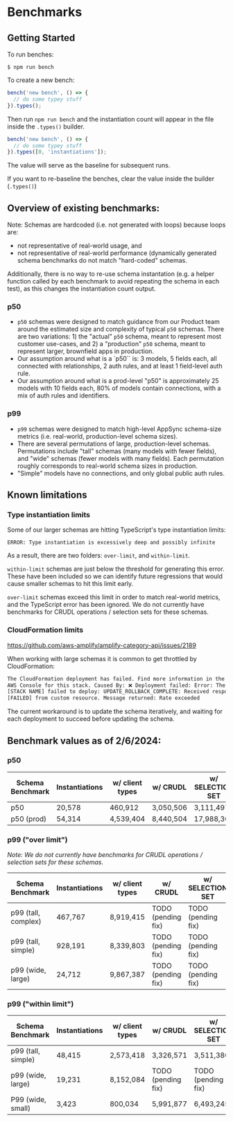 # Benchmarks

## Getting Started

To run benches:

```
$ npm run bench
```

To create a new bench:

```ts
bench('new bench', () => {
  // do some typey stuff
}).types();
```

Then run `npm run bench` and the instantiation count will appear in the file inside the `.types()` builder.

```ts
bench('new bench', () => {
  // do some typey stuff
}).types([0, 'instantiations']);
```

The value will serve as the baseline for subsequent runs.

If you want to re-baseline the benches, clear the value inside the builder (`.types()`)

## Overview of existing benchmarks:

Note: Schemas are hardcoded (i.e. not generated with loops) because loops are:

- not representative of real-world usage, and
- not representative of real-world performance (dynamically generated schema
  benchmarks do not match "hard-coded" schemas.

Additionally, there is no way to re-use schema instantation (e.g. a helper function
called by each benchmark to avoid repeating the schema in each test), as this
changes the instantiation count output.

### p50

- `p50` schemas were designed to match guidance from our Product team around
  the estimated size and complexity of typical `p50` schemas. There are two
  variations: 1) the "actual" `p50` schema, meant to represent most customer
  use-cases, and 2) a "production" `p50` schema, meant to represent larger,
  brownfield apps in production.
- Our assumption around what is a `p50`` is: 3 models, 5 fields each, all
  connected with relationships, 2 auth rules, and at least 1 field-level auth
  rule.
- Our assumption around what is a prod-level "p50" is approximately 25 models
  with 10 fields each, 80% of models contain connections, with a mix of auth
  rules and identifiers.

### p99

- `p99` schemas were designed to match high-level AppSync schema-size metrics
  (i.e. real-world, production-level schema sizes).
- There are several permutations of large, production-level schemas. Permutations
  include "tall" schemas (many models with fewer fields), and "wide" schemas
  (fewer models with many fields). Each permutation roughly corresponds to
  real-world schema sizes in production.
- "Simple" models have no connections, and only global public auth rules.

## Known limitations

### Type instantiation limits

Some of our larger schemas are hitting TypeScript's type instantiation limits:

`ERROR: Type instantiation is excessively deep and possibly infinite`

As a result, there are two folders: `over-limit`, and `within-limit`.

`within-limit` schemas are just below the threshold for generating this error.
These have been included so we can identify future regressions that would cause
smaller schemas to hit this limit early.

`over-limit` schemas exceed this limit in order to match real-world metrics, and
the TypeScript error has been ignored. We do not currently have benchmarks for
CRUDL operations / selection sets for these schemas.

### CloudFormation limits

https://github.com/aws-amplify/amplify-category-api/issues/2189

When working with large schemas it is common to get throttled by CloudFormation:

```bash
The CloudFormation deployment has failed. Find more information in the CloudFormation
AWS Console for this stack. Caused By: ❌ Deployment failed: Error: The stack named
[STACK NAME] failed to deploy: UPDATE_ROLLBACK_COMPLETE: Received response status
[FAILED] from custom resource. Message returned: Rate exceeded
```

The current workaround is to update the schema iteratively, and waiting for each
deployment to succeed before updating the schema.

## Benchmark values as of 2/6/2024:

### p50

| Schema Benchmark | Instantiations | w/ client types | w/ CRUDL  | w/ SELECTION SET |
| ---------------- | -------------- | --------------- | --------- | ---------------- |
| p50              | 20,578         | 460,912         | 3,050,506 | 3,111,497        |
| p50 (prod)       | 54,314         | 4,539,404       | 8,440,504 | 17,988,303       |

### p99 ("over limit")

_Note: We do not currently have benchmarks for CRUDL operations / selection sets
for these schemas._

| Schema Benchmark    | Instantiations | w/ client types | w/ CRUDL           | w/ SELECTION SET   |
| ------------------- | -------------- | --------------- | ------------------ | ------------------ |
| p99 (tall, complex) | 467,767        | 8,919,415       | TODO (pending fix) | TODO (pending fix) |
| p99 (tall, simple)  | 928,191        | 8,339,803       | TODO (pending fix) | TODO (pending fix) |
| p99 (wide, large)   | 24,712         | 9,867,387       | TODO (pending fix) | TODO (pending fix) |

### p99 ("within limit")

| Schema Benchmark   | Instantiations | w/ client types | w/ CRUDL           | w/ SELECTION SET   |
| ------------------ | -------------- | --------------- | ------------------ | ------------------ |
| p99 (tall, simple) | 48,415         | 2,573,418       | 3,326,571          | 3,511,380          |
| p99 (wide, large)  | 19,231         | 8,152,084       | TODO (pending fix) | TODO (pending fix) |
| P99 (wide, small)  | 3,423          | 800,034         | 5,991,877          | 6,493,245          |
